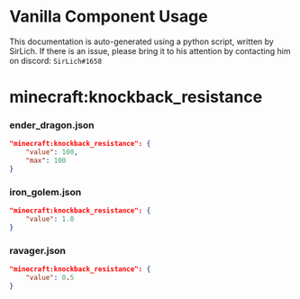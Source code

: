 # Vanilla Component Usage
This documentation is auto-generated using a python script, written by SirLich. If there is an issue, please bring it to his attention by contacting him on discord: `SirLich#1658`

# minecraft:knockback_resistance
### ender_dragon.json
```JSON
"minecraft:knockback_resistance": {
    "value": 100,
    "max": 100
}
```

### iron_golem.json
```JSON
"minecraft:knockback_resistance": {
    "value": 1.0
}
```

### ravager.json
```JSON
"minecraft:knockback_resistance": {
    "value": 0.5
}
```

